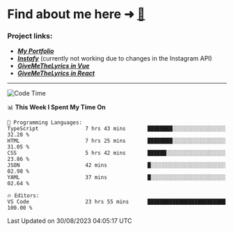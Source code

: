 # Find about me here ➜ [🧑](https://pauabella.dev)

### Project links:
- ***[My Portfolio](https://pauabella.dev)***
- ***[Instafy](https://instafy.me)*** (currently not working due to changes in the Instagram API)
- ***[GiveMeTheLyrics in Vue](https://lyrics.pauabella.dev)***
- ***[GiveMeTheLyrics in React](https://pauabella.dev/GiveMeTheLyrics)***

---
<!--START_SECTION:waka-->
![Code Time](http://img.shields.io/badge/Code%20Time-2%2C399%20hrs%201%20min-blue)

📊 **This Week I Spent My Time On** 

```text
💬 Programming Languages: 
TypeScript               7 hrs 43 mins       ████████░░░░░░░░░░░░░░░░░   32.28 % 
HTML                     7 hrs 25 mins       ████████░░░░░░░░░░░░░░░░░   31.05 % 
CSS                      5 hrs 42 mins       ██████░░░░░░░░░░░░░░░░░░░   23.86 % 
JSON                     42 mins             █░░░░░░░░░░░░░░░░░░░░░░░░   02.98 % 
YAML                     37 mins             █░░░░░░░░░░░░░░░░░░░░░░░░   02.64 % 

🔥 Editors: 
VS Code                  23 hrs 55 mins      █████████████████████████   100.00 % 
```


 Last Updated on 30/08/2023 04:05:17 UTC
<!--END_SECTION:waka-->
